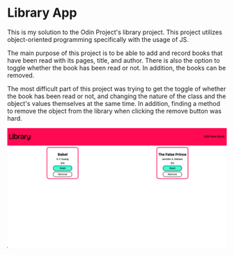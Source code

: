 # Library App

This is my solution to the Odin Project's library project. This project utilizes object-oriented programming specifically with the usage of JS.

The main purpose of this project is to be able to add and record books that have been read with its pages, title, and author. There is also the option to toggle whether the book has been read or not. In addition, the books can be removed.

The most difficult part of this project was trying to get the toggle of whether the book has been read or not, and changing the nature of the class and the object's values themselves at the same time. In addition, finding a method to remove the object from the library when clicking the remove button was hard.

![Library Image](https://github.com/don04lee/odin-library/blob/main/library.png)